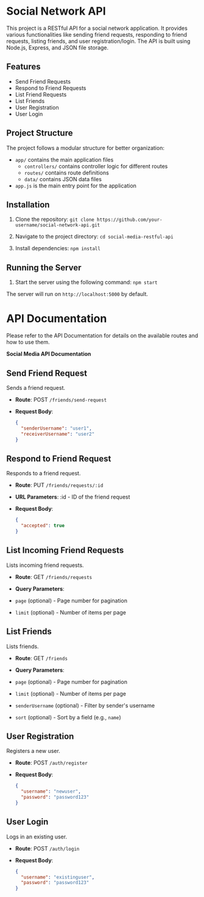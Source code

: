 # Social Network API

This project is a RESTful API for a social network application. It provides various functionalities like sending friend requests, responding to friend requests, listing friends, and user registration/login. The API is built using Node.js, Express, and JSON file storage.

## Features

- Send Friend Requests
- Respond to Friend Requests
- List Friend Requests
- List Friends
- User Registration
- User Login

## Project Structure

The project follows a modular structure for better organization:

- `app/` contains the main application files
  - `controllers/` contains controller logic for different routes
  - `routes/` contains route definitions
  - `data/` contains JSON data files
- `app.js` is the main entry point for the application

## Installation

1. Clone the repository:
   `git clone https://github.com/your-username/social-network-api.git`

2. Navigate to the project directory:
   `cd social-media-restful-api`

3. Install dependencies:
   `npm install`

## Running the Server

1. Start the server using the following command:
   `npm start`

The server will run on `http://localhost:5000` by default.

# API Documentation

Please refer to the API Documentation for details on the available routes and how to use them.

**Social Media API Documentation**

## Send Friend Request

Sends a friend request.

- **Route**: POST `/friends/send-request`
- **Request Body**:

  ```json
  {
    "senderUsername": "user1",
    "receiverUsername": "user2"
  }
  ```

## Respond to Friend Request

Responds to a friend request.

- **Route**: PUT `/friends/requests/:id`

- **URL Parameters**: :id - ID of the friend request

- **Request Body**:

  ```json
  {
    "accepted": true
  }
  ```

## List Incoming Friend Requests

Lists incoming friend requests.

- **Route**: GET `/friends/requests`

- **Query Parameters**:

- `page` (optional) - Page number for pagination
- `limit` (optional) - Number of items per page

## List Friends

Lists friends.

- **Route**: GET `/friends`

- **Query Parameters**:

- `page` (optional) - Page number for pagination
- `limit` (optional) - Number of items per page
- `senderUsername` (optional) - Filter by sender's username
- `sort` (optional) - Sort by a field (e.g., `name`)

## User Registration

Registers a new user.

- **Route**: POST `/auth/register`

- **Request Body**:

  ```json
  {
    "username": "newuser",
    "password": "password123"
  }
  ```

## User Login

Logs in an existing user.

- **Route**: POST `/auth/login`

- **Request Body**:

  ```json
  {
    "username": "existinguser",
    "password": "password123"
  }
  ```
